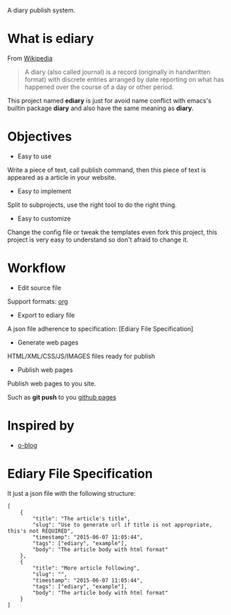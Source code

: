 A diary publish system.

# What is ediary #

From [Wikipedia](http://en.wikipedia.org/wiki/Diary)

> A diary (also called journal) is a record (originally in handwritten format) with discrete entries arranged by date reporting on what has happened over the course of a day or other period. 

This project named __ediary__ is just for avoid name conflict with emacs's builtin package __diary__ and also have the same meaning as __diary__.

# Objectives #

- Easy to use

Write a piece of text, call publish command, then this piece of text is appeared as a article in your website.

- Easy to implement

Split to subprojects, use the right tool to do the right thing.

- Easy to customize

Change the config file or tweak the templates even fork this project, this project is very easy to understand so don't afraid to change it.

# Workflow #

- Edit source file

Support formats: [org](http://orgmode.org)

- Export to ediary file

A json file adherence to specification: [Ediary File Specification]

- Generate web pages

HTML/XML/CSS/JS/IMAGES files ready for publish

- Publish web pages

Publish web pages to you site.

Such as __git push__ to you [github pages](https://pages.github.com/)

# Inspired by #

- [o-blog](https://github.com/renard/o-blog)

# Ediary File Specification #

It just a json file with the following structure:

    [
        {
            "title": "The article's title",
            "slug": "Use to generate url if title is not appropriate, this's not REQUIRED",
            "timestamp": "2015-06-07 11:05:44",
            "tags": ["ediary", "example"],
            "body": "The article body with html format"
        },
        {
            "title": "More article following",
            "slug": "",
            "timestamp": "2015-06-07 11:05:44",
            "tags": ["ediary", "example"],
            "body": "The article body with html format"
        }
    ]
